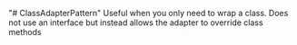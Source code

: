 "# ClassAdapterPattern" 
Useful when you only need to wrap a class. 
Does not use an interface but instead allows the adapter to
override class methods
